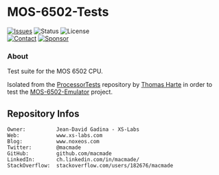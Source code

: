 MOS-6502-Tests
==============

[![Issues](http://img.shields.io/github/issues/macmade/MOS-6502-Tests.svg?logo=github)](https://github.com/macmade/MOS-6502-Tests/issues)
![Status](https://img.shields.io/badge/status-active-brightgreen.svg?logo=git)
![License](https://img.shields.io/badge/license-mit-brightgreen.svg?logo=open-source-initiative)  
[![Contact](https://img.shields.io/badge/follow-@macmade-blue.svg?logo=twitter&style=social)](https://twitter.com/macmade)
[![Sponsor](https://img.shields.io/badge/sponsor-macmade-pink.svg?logo=github-sponsors&style=social)](https://github.com/sponsors/macmade)

### About

Test suite for the MOS 6502 CPU.

Isolated from the [ProcessorTests](https://github.com/TomHarte/ProcessorTests) repository by [Thomas Harte](https://github.com/TomHarte) in order to test the [MOS-6502-Emulator](https://github.com/macmade/MOS-6502-Emulator) project.

Repository Infos
----------------

    Owner:          Jean-David Gadina - XS-Labs
    Web:            www.xs-labs.com
    Blog:           www.noxeos.com
    Twitter:        @macmade
    GitHub:         github.com/macmade
    LinkedIn:       ch.linkedin.com/in/macmade/
    StackOverflow:  stackoverflow.com/users/182676/macmade
